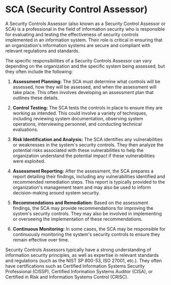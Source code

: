 # SCA (Security Control Assessor)

A Security Controls Assessor (also known as a Security Control Assessor or SCA) is a professional in the field of information security who is responsible for evaluating and testing the effectiveness of security controls implemented in an information system. Their role is critical in ensuring that an organization's information systems are secure and compliant with relevant regulations and standards. 

The specific responsibilities of a Security Controls Assessor can vary depending on the organization and the specific system being assessed, but they often include the following:

1. **Assessment Planning:** The SCA must determine what controls will be assessed, how they will be assessed, and when the assessment will take place. This often involves developing an assessment plan that outlines these details.

2. **Control Testing:** The SCA tests the controls in place to ensure they are working as intended. This could involve a variety of techniques, including reviewing system documentation, observing system operations, interviewing personnel, and conducting technical evaluations.

3. **Risk Identification and Analysis:** The SCA identifies any vulnerabilities or weaknesses in the system's security controls. They then analyze the potential risks associated with these vulnerabilities to help the organization understand the potential impact if these vulnerabilities were exploited.

4. **Assessment Reporting:** After the assessment, the SCA prepares a report detailing their findings, including any vulnerabilities identified and recommended remediation steps. This report is typically provided to the organization's management team and may also be used to inform decision-making around system security.

5. **Recommendations and Remediation:** Based on the assessment findings, the SCA may provide recommendations for improving the system's security controls. They may also be involved in implementing or overseeing the implementation of these recommendations.

6. **Continuous Monitoring:** In some cases, the SCA may be responsible for continuously monitoring the system's security controls to ensure they remain effective over time.

Security Controls Assessors typically have a strong understanding of information security principles, as well as expertise in relevant standards and regulations (such as the NIST SP 800-53, ISO 27001, etc.). They often have certifications such as Certified Information Systems Security Professional (CISSP), Certified Information Systems Auditor (CISA), or Certified in Risk and Information Systems Control (CRISC).